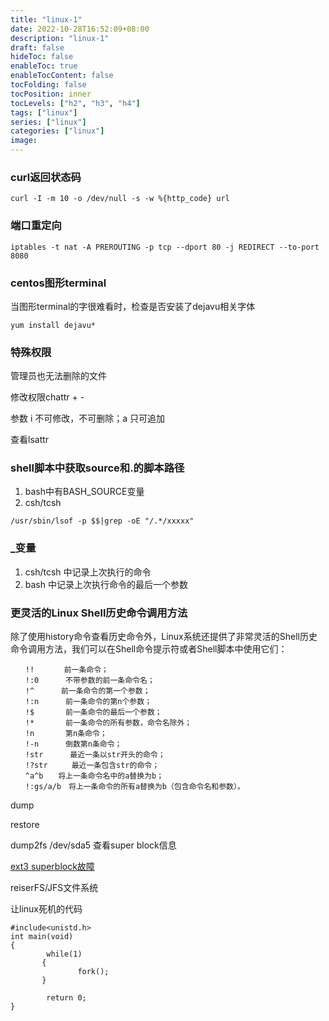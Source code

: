 ```yaml
---
title: "linux-1"
date: 2022-10-28T16:52:09+08:00
description: "linux-1"
draft: false
hideToc: false
enableToc: true
enableTocContent: false
tocFolding: false
tocPosition: inner
tocLevels: ["h2", "h3", "h4"]
tags: ["linux"]
series: ["linux"]
categories: ["linux"]
image:
---
```

### curl返回状态码

```
curl -I -m 10 -o /dev/null -s -w %{http_code} url
```

### 端口重定向

```
iptables -t nat -A PREROUTING -p tcp --dport 80 -j REDIRECT --to-port 8080
```

### centos图形terminal

当图形terminal的字很难看时，检查是否安装了dejavu相关字体

```
yum install dejavu*
```

### **特殊权限**

管理员也无法删除的文件

修改权限chattr + -

参数  i 不可修改，不可删除；a 只可追加

查看lsattr

### **shell脚本中获取source和.的脚本路径**

1. bash中有BASH\_SOURCE变量
2. csh/tcsh

```
/usr/sbin/lsof -p $$|grep -oE "/.*/xxxxx"
```

### **\_变量**

1. csh/tcsh 中记录上次执行的命令
2. bash 中记录上次执行命令的最后一个参数

### **更灵活的Linux Shell历史命令调用方法**

除了使用history命令查看历史命令外，Linux系统还提供了非常灵活的Shell历史命令调用方法，我们可以在Shell命令提示符或者Shell脚本中使用它们：

```
　　!!　　　　前一条命令；
　　!:0 　　　不带参数的前一条命令名；
　　!^ 　　　前一条命令的第一个参数；
　　!:n 　　　前一条命令的第n个参数；
　　!$ 　　　 前一条命令的最后一个参数；
　　!* 　　　 前一条命令的所有参数，命令名除外；
　　!n 　　　 第n条命令；
　　!-n 　　　倒数第n条命令；
　　!str　　　 最近一条以str开头的命令；
　　!?str　 　 最近一条包含str的命令；
　　^a^b　　将上一条命令名中的a替换为b；
　　!:gs/a/b　将上一条命令的所有a替换为b（包含命令名和参数）。
```

dump

restore

dump2fs /dev/sda5 查看super block信息

[ext3 superblock故障](http://www.cppblog.com/dancefire/archive/2011/03/09/fix-bad-superblock-in-linux.html)

reiserFS/JFS文件系统

让linux死机的代码

```
#include<unistd.h>
int main(void)
{
        while(1)
       {
               fork();
       }

        return 0;
}
```



